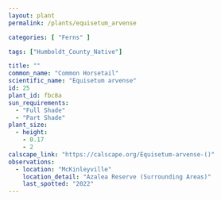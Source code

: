 ```yaml
---
layout: plant                                                              
permalink: /plants/equisetum_arvense

categories: [ "Ferns" ]

tags: ["Humboldt_County_Native"]

title: ""
common_name: "Common Horsetail"
scientific_name: "Equisetum arvense"
id: 25
plant_id: fbc8a
sun_requirements:
  - "Full Shade"
  - "Part Shade"
plant_size:
  - height: 
    - 0.17
    - 2
calscape_link: "https://calscape.org/Equisetum-arvense-()"
observations: 
  - location: "McKinleyville"
    location_detail: "Azalea Reserve (Surrounding Areas)"    
    last_spotted: "2022"
---
```


